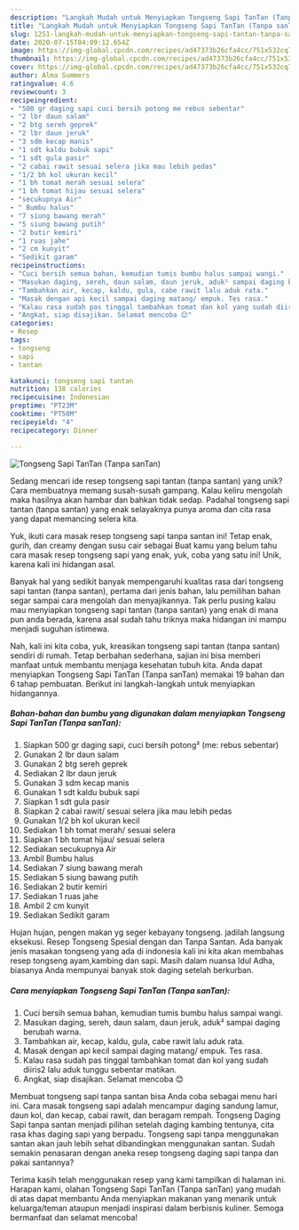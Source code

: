 ```yaml
---
description: "Langkah Mudah untuk Menyiapkan Tongseng Sapi TanTan (Tanpa sanTan), Bisa Manjain Lidah"
title: "Langkah Mudah untuk Menyiapkan Tongseng Sapi TanTan (Tanpa sanTan), Bisa Manjain Lidah"
slug: 1251-langkah-mudah-untuk-menyiapkan-tongseng-sapi-tantan-tanpa-santan-bisa-manjain-lidah
date: 2020-07-15T04:09:12.654Z
image: https://img-global.cpcdn.com/recipes/ad47373b26cfa4cc/751x532cq70/tongseng-sapi-tantan-tanpa-santan-foto-resep-utama.jpg
thumbnail: https://img-global.cpcdn.com/recipes/ad47373b26cfa4cc/751x532cq70/tongseng-sapi-tantan-tanpa-santan-foto-resep-utama.jpg
cover: https://img-global.cpcdn.com/recipes/ad47373b26cfa4cc/751x532cq70/tongseng-sapi-tantan-tanpa-santan-foto-resep-utama.jpg
author: Alma Summers
ratingvalue: 4.6
reviewcount: 3
recipeingredient:
- "500 gr daging sapi cuci bersih potong me rebus sebentar"
- "2 lbr daun salam"
- "2 btg sereh geprek"
- "2 lbr daun jeruk"
- "3 sdm kecap manis"
- "1 sdt kaldu bubuk sapi"
- "1 sdt gula pasir"
- "2 cabai rawit sesuai selera jika mau lebih pedas"
- "1/2 bh kol ukuran kecil"
- "1 bh tomat merah sesuai selera"
- "1 bh tomat hijau sesuai selera"
- "secukupnya Air"
- " Bumbu halus"
- "7 siung bawang merah"
- "5 siung bawang putih"
- "2 butir kemiri"
- "1 ruas jahe"
- "2 cm kunyit"
- "Sedikit garam"
recipeinstructions:
- "Cuci bersih semua bahan, kemudian tumis bumbu halus sampai wangi."
- "Masukan daging, sereh, daun salam, daun jeruk, aduk² sampai daging berubah warna."
- "Tambahkan air, kecap, kaldu, gula, cabe rawit lalu aduk rata."
- "Masak dengan api kecil sampai daging matang/ empuk. Tes rasa."
- "Kalau rasa sudah pas tinggal tambahkan tomat dan kol yang sudah diiris2 lalu aduk tunggu sebentar matikan."
- "Angkat, siap disajikan. Selamat mencoba 😊"
categories:
- Resep
tags:
- tongseng
- sapi
- tantan

katakunci: tongseng sapi tantan 
nutrition: 138 calories
recipecuisine: Indonesian
preptime: "PT23M"
cooktime: "PT50M"
recipeyield: "4"
recipecategory: Dinner

---
```



![Tongseng Sapi TanTan (Tanpa sanTan)](https://img-global.cpcdn.com/recipes/ad47373b26cfa4cc/751x532cq70/tongseng-sapi-tantan-tanpa-santan-foto-resep-utama.jpg)

Sedang mencari ide resep tongseng sapi tantan (tanpa santan) yang unik? Cara membuatnya memang susah-susah gampang. Kalau keliru mengolah maka hasilnya akan hambar dan bahkan tidak sedap. Padahal tongseng sapi tantan (tanpa santan) yang enak selayaknya punya aroma dan cita rasa yang dapat memancing selera kita.

Yuk, ikuti cara masak resep tongseng sapi tanpa santan ini! Tetap enak, gurih, dan creamy dengan susu cair sebagai Buat kamu yang belum tahu cara masak resep tongseng sapi yang enak, yuk, coba yang satu ini! Unik, karena kali ini hidangan asal.

Banyak hal yang sedikit banyak mempengaruhi kualitas rasa dari tongseng sapi tantan (tanpa santan), pertama dari jenis bahan, lalu pemilihan bahan segar sampai cara mengolah dan menyajikannya. Tak perlu pusing kalau mau menyiapkan tongseng sapi tantan (tanpa santan) yang enak di mana pun anda berada, karena asal sudah tahu triknya maka hidangan ini mampu menjadi suguhan istimewa.


Nah, kali ini kita coba, yuk, kreasikan tongseng sapi tantan (tanpa santan) sendiri di rumah. Tetap berbahan sederhana, sajian ini bisa memberi manfaat untuk membantu menjaga kesehatan tubuh kita. Anda dapat menyiapkan Tongseng Sapi TanTan (Tanpa sanTan) memakai 19 bahan dan 6 tahap pembuatan. Berikut ini langkah-langkah untuk menyiapkan hidangannya.

<!--inarticleads1-->

##### Bahan-bahan dan bumbu yang digunakan dalam menyiapkan Tongseng Sapi TanTan (Tanpa sanTan):

1. Siapkan 500 gr daging sapi, cuci bersih potong² (me: rebus sebentar)
1. Gunakan 2 lbr daun salam
1. Gunakan 2 btg sereh geprek
1. Sediakan 2 lbr daun jeruk
1. Gunakan 3 sdm kecap manis
1. Gunakan 1 sdt kaldu bubuk sapi
1. Siapkan 1 sdt gula pasir
1. Siapkan 2 cabai rawit/ sesuai selera jika mau lebih pedas
1. Gunakan 1/2 bh kol ukuran kecil
1. Sediakan 1 bh tomat merah/ sesuai selera
1. Siapkan 1 bh tomat hijau/ sesuai selera
1. Sediakan secukupnya Air
1. Ambil  Bumbu halus
1. Sediakan 7 siung bawang merah
1. Sediakan 5 siung bawang putih
1. Sediakan 2 butir kemiri
1. Sediakan 1 ruas jahe
1. Ambil 2 cm kunyit
1. Sediakan Sedikit garam


Hujan hujan, pengen makan yg seger kebayany tongseng. jadilah langsung eksekusi. Resep Tongseng Spesial dengan dan Tanpa Santan. Ada banyak jenis masakan tongseng yang ada di indonesia kali ini kita akan membahas resep tongseng ayam,kambing dan sapi. Masih dalam nuansa Idul Adha, biasanya Anda mempunyai banyak stok daging setelah berkurban. 

<!--inarticleads2-->

##### Cara menyiapkan Tongseng Sapi TanTan (Tanpa sanTan):

1. Cuci bersih semua bahan, kemudian tumis bumbu halus sampai wangi.
1. Masukan daging, sereh, daun salam, daun jeruk, aduk² sampai daging berubah warna.
1. Tambahkan air, kecap, kaldu, gula, cabe rawit lalu aduk rata.
1. Masak dengan api kecil sampai daging matang/ empuk. Tes rasa.
1. Kalau rasa sudah pas tinggal tambahkan tomat dan kol yang sudah diiris2 lalu aduk tunggu sebentar matikan.
1. Angkat, siap disajikan. Selamat mencoba 😊


Membuat tongseng sapi tanpa santan bisa Anda coba sebagai menu hari ini. Cara masak tongseng sapi adalah mencampur daging sandung lamur, daun kol, dan kecap, cabai rawit, dan beragam rempah. Tongseng Daging Sapi tanpa santan menjadi pilihan setelah daging kambing tentunya, cita rasa khas daging sapi yang berpadu. Tongseng sapi tanpa menggunakan santan akan jauh lebih sehat dibandingkan menggunakan santan. Sudah semakin penasaran dengan aneka resep tongseng daging sapi tanpa dan pakai santannya? 

Terima kasih telah menggunakan resep yang kami tampilkan di halaman ini. Harapan kami, olahan Tongseng Sapi TanTan (Tanpa sanTan) yang mudah di atas dapat membantu Anda menyiapkan makanan yang menarik untuk keluarga/teman ataupun menjadi inspirasi dalam berbisnis kuliner. Semoga bermanfaat dan selamat mencoba!
